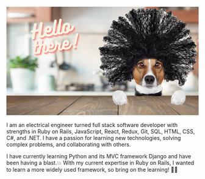 ![](https://raw.githubusercontent.com/brandonbrown4792/brandonbrown4792/master/Greeting.png)

I am an electrical engineer turned full stack software developer with strengths in Ruby on Rails, JavaScript, React, Redux, Git, SQL, HTML, CSS, C#, and .NET. I have a passion for learning new technologies, solving complex problems, and collaborating with others.

I have currently learning Python and its MVC framework Django and have been having a blast.💥 With my current expertise in Ruby on Rails, I wanted to learn a more widely used framework, so bring on the learning! 👊📕
          
<!--.
**brandonbrown4792/brandonbrown4792** is a ✨ _special_ ✨ repository because its `README.md` (this file) appears on your GitHub profile.

Here are some ideas to get you started:

- 🔭 I’m currently working on ...
- 🌱 I’m currently learning ...
- 👯 I’m looking to collaborate on ...
- 🤔 I’m looking for help with ...
- 💬 Ask me about ...
- 📫 How to reach me: ...
- 😄 Pronouns: ...
- ⚡ Fun fact: ...
-->
